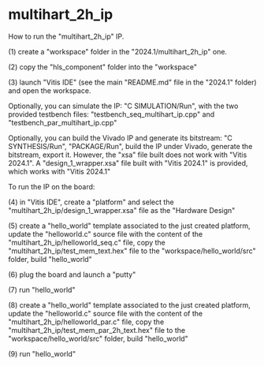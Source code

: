 # multihart_2h_ip

How to run the "multihart_2h_ip" IP.

(1) create a "workspace" folder in the "2024.1/multihart_2h_ip" one.

(2) copy the "hls_component" folder into the "workspace"

(3) launch "Vitis IDE" (see the main "README.md" file in the "2024.1" folder) and open the workspace.

Optionally, you can simulate the IP: "C SIMULATION/Run", with the two provided testbench files: "testbench_seq_multihart_ip.cpp" and "testbench_par_multihart_ip.cpp" 

Optionally, you can build the Vivado IP and generate its bitstream: "C SYNTHESIS/Run", "PACKAGE/Run", build the IP under Vivado, generate the bitstream, export it. However, the "xsa" file built does not work with "Vitis 2024.1". A "design_1_wrapper.xsa" file built with "Vitis 2024.1" is provided, which works with "Vitis 2024.1"

To run the IP on the board:

(4) in "Vitis IDE", create a "platform" and select the "multihart_2h_ip/design_1_wrapper.xsa" file as the "Hardware Design"

(5) create a "hello_world" template associated to the just created platform, update the "helloworld.c" source file with the content of the "multihart_2h_ip/helloworld_seq.c" file, copy the "multihart_2h_ip/test_mem_text.hex" file to the "workspace/hello_world/src" folder, build "hello_world"

(6) plug the board and launch a "putty"

(7) run "hello_world"

(8) create a "hello_world" template associated to the just created platform, update the "helloworld.c" source file with the content of the "multihart_2h_ip/helloworld_par.c" file, copy the "multihart_2h_ip/test_mem_par_2h_text.hex" file to the "workspace/hello_world/src" folder, build "hello_world"

(9) run "hello_world"
